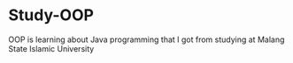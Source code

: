 # Study-OOP
OOP is learning about Java programming that I got from studying at Malang State Islamic University
